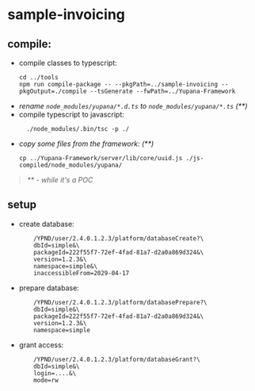 # sample-invoicing

## compile:

 - compile classes to typescript:
    ``` 
    cd ../tools
    npm run compile-package -- --pkgPath=../sample-invoicing --pkgOutput=./compile --tsGenerate --fwPath=../Yupana-Framework
    ```
 - _rename `node_modules/yupana/*.d.ts` to `node_modules/yupana/*.ts` (**)_ 
 - compile typescript to javascript:
   ``` 
     ./node_modules/.bin/tsc -p ./
   ```
 - _copy some files from the framework: (**)_
   ``` 
   cp ../Yupana-Framework/server/lib/core/uuid.js ./js-compiled/node_modules/yupana/
   ```
 > _** - while it's a POC_ 
   
## setup

 - create database:
    ```
        /YPND/user/2.4.0.1.2.3/platform/databaseCreate?\
        dbId=simple&\
        packageId=222f55f7-72ef-4fad-81a7-d2a0a869d324&\
        version=1.2.3&\
        namespace=simple&\
        inaccessibleFrom=2029-04-17
    ```
 - prepare database:
    ```
        /YPND/user/2.4.0.1.2.3/platform/databasePrepare?\
        dbId=simple&\
        packageId=222f55f7-72ef-4fad-81a7-d2a0a869d324&\
        version=1.2.3&\
        namespace=simple
    ``` 
 - grant access:
    ```
        /YPND/user/2.4.0.1.2.3/platform/databaseGrant?\
        dbId=simple&\
        login=....&\
        mode=rw 
    ```

